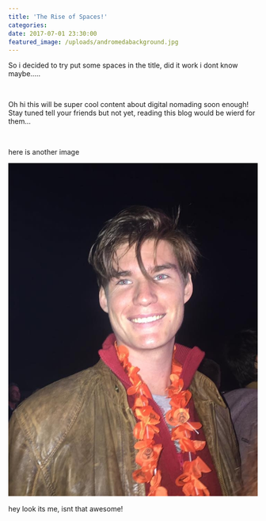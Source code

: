```yaml
---
title: 'The Rise of Spaces!'
categories:
date: 2017-07-01 23:30:00
featured_image: /uploads/andromedabackground.jpg
---
```



So i decided to try put some spaces in the title, did it work i dont know maybe.....

&nbsp;

Oh hi this will be super cool content about digital nomading soon enough! Stay tuned tell your friends but not yet, reading this blog would be wierd for them...

&nbsp;

here is another image

![](/uploads/versions/myprofile---x----720-960x---.jpg)

hey look its me, isnt that awesome!